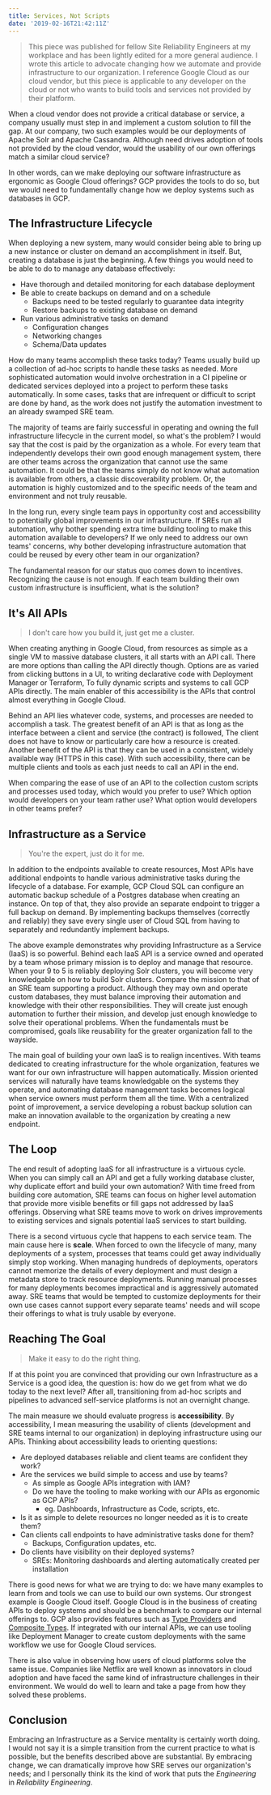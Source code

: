 ```yaml
---
title: Services, Not Scripts
date: '2019-02-16T21:42:11Z'
---
```


> This piece was published for fellow Site Reliability Engineers at my workplace
> and has been lightly edited for a more general audience. I wrote this article
> to advocate changing how we automate and provide infrastructure
> to our organization. I reference Google Cloud as our cloud vendor,
> but this piece is applicable to any developer on the cloud or not
> who wants to build tools and services not provided by their platform.

When a cloud vendor does not provide a critical database or service, a company
usually must step in and implement a custom solution to fill the gap. At our
company, two such examples would be our deployments of Apache Solr and Apache
Cassandra. Although need drives adoption of tools not provided by the cloud
vendor, would the usability of our own offerings match a similar cloud service?

In other words, can we make deploying our software infrastructure as ergonomic
as Google Cloud offerings? GCP provides the tools to do so, but we would need to
fundamentally change how we deploy systems such as databases in GCP.

## The Infrastructure Lifecycle

<!-- Dive into what it takes to fully operate a database -->
<!-- Describe how this is done without an infrastructure service -->
  <!-- Downsides of the current system -->

When deploying a new system, many would consider being able to bring up a new
instance or cluster on demand an accomplishment in itself. But, creating a
database is just the beginning. A few things you would need to be able to do to
manage any database effectively:

- Have thorough and detailed monitoring for each database deployment
- Be able to create backups on demand and on a schedule
  - Backups need to be tested regularly to guarantee data integrity
  - Restore backups to existing database on demand
- Run various administrative tasks on demand
  - Configuration changes
  - Networking changes
  - Schema/Data updates

How do many teams accomplish these tasks today? Teams usually build up a
collection of ad-hoc scripts to handle these tasks as needed. More sophisticated
automation would involve orchestration in a CI pipeline or dedicated services
deployed into a project to perform these tasks automatically. In some cases,
tasks that are infrequent or difficult to script are done by hand, as the work
does not justify the automation investment to an already swamped SRE team.

The majority of teams are fairly successful in operating and owning the full
infrastructure lifecycle in the current model, so what's the problem? I would
say that the cost is paid by the organization as a whole. For every team that
independently develops their own good enough management system, there are other
teams across the organization that cannot use the same automation. It could be
that the teams simply do not know what automation is available from others, a
classic discoverability problem. Or, the automation is highly customized and to
the specific needs of the team and environment and not truly reusable.

In the long run, every single team pays in opportunity cost and accessibility to
potentially global improvements in our infrastructure. If SREs run all
automation, why bother spending extra time building tooling to make this
automation available to developers? If we only need to address our own teams'
concerns, why bother developing infrastructure automation that could be reused
by every other team in our organization?

The fundamental reason for our status quo comes down to incentives. Recognizing
the cause is not enough. If each team building their own custom infrastructure
is insufficient, what is the solution?

## It's All APIs

<!-- Multiple frontends -->
<!-- Infrastructure lifecycle encapsulation -->
<!-- Administrative task APIs -->

> I don't care how you build it, just get me a cluster.

When creating anything in Google Cloud, from resources as simple as a single VM
to massive database clusters, it all starts with an API call. There are more
options than calling the API directly though. Options are as varied from
clicking buttons in a UI, to writing declarative code with Deployment Manager or
Terraform, To fully dynamic scripts and systems to call GCP APIs directly. The
main enabler of this accessibility is the APIs that control almost everything in
Google Cloud.

Behind an API lies whatever code, systems, and processes are needed to
accomplish a task. The greatest benefit of an API is that as long as the
interface between a client and service (the contract) is followed, The client
does not have to know or particularly care how a resource is created. Another
benefit of the API is that they can be used in a consistent, widely available
way (HTTPS in this case). With such accessibility, there can be multiple clients
and tools as each just needs to call an API in the end.

When comparing the ease of use of an API to the collection custom scripts and
processes used today, which would you prefer to use? Which option would
developers on your team rather use? What option would developers in other teams
prefer?

## Infrastructure as a Service

<!-- Deployment treated as a logical unit -->
<!-- Full service ownership -->
  <!-- Do the work for them -->
  <!-- Alignment of knowledge and incentives -->

> You're the expert, just do it for me.

In addition to the endpoints available to create resources, Most APIs have
additional endpoints to handle various administrative tasks during the lifecycle
of a database. For example, GCP Cloud SQL can configure an automatic backup
schedule of a Postgres database when creating an instance. On top of that, they
also provide an separate endpoint to trigger a full backup on demand. By
implementing backups themselves (correctly and reliably) they save every single
user of Cloud SQL from having to separately and redundantly implement backups.

The above example demonstrates why providing Infrastructure as a Service (IaaS)
is so powerful. Behind each IaaS API is a service owned and operated by a team
whose primary mission is to deploy and manage that resource. When your 9 to 5 is
reliably deploying Solr clusters, you will become very knowledgable on how to
build Solr clusters. Compare the mission to that of an SRE team supporting a
product. Although they may own and operate custom databases, they must balance
improving their automation and knowledge with their other responsibilities. They
will create just enough automation to further their mission, and develop just
enough knowledge to solve their operational problems. When the fundamentals must
be compromised, goals like reusability for the greater organization fall to the
wayside.

The main goal of building your own IaaS is to realign incentives. With teams
dedicated to creating infrastructure for the whole organization, features we
want for our own infrastructure will happen automatically. Mission oriented
services will naturally have teams knowledgable on the systems they operate, and
automating database management tasks becomes logical when service owners must
perform them all the time. With a centralized point of improvement, a service
developing a robust backup solution can make an innovation available to the
organization by creating a new endpoint.

## The Loop

<!-- Virtuous cycle between IaaS and SRE -->
<!-- Virtuous cycle internal to IaaS teams -->
  <!-- Scale forces improvement -->

The end result of adopting IaaS for all infrastructure is a virtuous cycle. When
you can simply call an API and get a fully working database cluster, why
duplicate effort and build your own automation? With time freed from building
core automation, SRE teams can focus on higher level automation that provide
more visible benefits or fill gaps not addressed by IaaS offerings. Observing
what SRE teams move to work on drives improvements to existing services and
signals potential IaaS services to start building.

There is a second virtuous cycle that happens to each service team. The main
cause here is **scale**. When forced to own the lifecycle of many, many
deployments of a system, processes that teams could get away individually simply
stop working. When managing hundreds of deployments, operators cannot memorize
the details of every deployment and must design a metadata store to track
resource deployments. Running manual processes for many deployments becomes
impractical and is aggressively automated away. SRE teams that would be tempted
to customize deployments for their own use cases cannot support every separate
teams' needs and will scope their offerings to what is truly usable by everyone.

## Reaching The Goal

> Make it easy to do the right thing.

If at this point you are convinced that providing our own Infrastructure as a
Service is a good idea, the question is: how do we get from what we do today
to the next level? After all, transitioning from ad-hoc scripts and pipelines
to advanced self-service platforms is not an overnight change.

The main measure we should evaluate progress is **accessibility**. By
accessibility, I mean measuring the usability of clients (development and SRE
teams internal to our organization) in deploying infrastructure using our APIs.
Thinking about accessibility leads to orienting questions:

- Are deployed databases reliable and client teams are confident they work?
- Are the services we build simple to access and use by teams?
  - As simple as Google APIs integration with IAM?
  - Do we have the tooling to make working with our APIs as ergonomic as GCP APIs?
    - eg. Dashboards, Infrastructure as Code, scripts, etc.
- Is it as simple to delete resources no longer needed as it is to create them?
- Can clients call endpoints to have administrative tasks done for them?
  - Backups, Configuration updates, etc.
- Do clients have visibility on their deployed systems?
  - SREs: Monitoring dashboards and alerting automatically created per installation

There is good news for what we are trying to do: we have many examples to learn
from and tools we can use to build our own systems. Our strongest example is
Google Cloud itself. Google Cloud is in the business of creating APIs to deploy
systems and should be a benchmark to compare our internal offerings to. GCP also
provides features such as [Type
Providers](https://cloud.google.com/deployment-manager/docs/configuration/type-providers/process-adding-api)
and [Composite
Types](https://cloud.google.com/deployment-manager/docs/configuration/templates/create-composite-types).
If integrated with our internal APIs, we can use tooling like Deployment Manager
to create custom deployments with the same workflow we use for Google Cloud
services.

There is also value in observing how users of cloud platforms solve the same
issue. Companies like Netflix are well known as innovators in cloud adoption and
have faced the same kind of infrastructure challenges in their environment. We
would do well to learn and take a page from how they solved these problems.

## Conclusion

Embracing an Infrastructure as a Service mentality is certainly worth doing. I
would not say it is a simple transition from the current practice to what is
possible, but the benefits described above are substantial. By embracing change,
we can dramatically improve how SRE serves our organization's needs; and I
personally think its the kind of work that puts the _Engineering_ in
_Reliability Engineering_.
